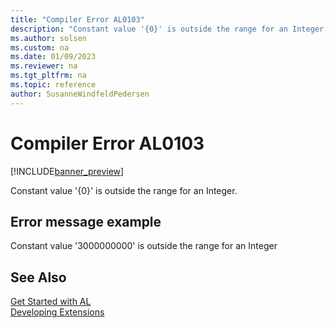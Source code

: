 ```yaml
---
title: "Compiler Error AL0103"
description: "Constant value '{0}' is outside the range for an Integer."
ms.author: solsen
ms.custom: na
ms.date: 01/09/2023
ms.reviewer: na
ms.tgt_pltfrm: na
ms.topic: reference
author: SusanneWindfeldPedersen
---
```

[//]: # (START>DO_NOT_EDIT)
[//]: # (IMPORTANT:Do not edit any of the content between here and the END>DO_NOT_EDIT.)
[//]: # (Any modifications should be made in the .xml files in the ModernDev repo.)
# Compiler Error AL0103

[!INCLUDE[banner_preview](../includes/banner_preview.md)]

Constant value '{0}' is outside the range for an Integer.
## Error message example
Constant value '3000000000' is outside the range for an Integer


[//]: # (IMPORTANT: END>DO_NOT_EDIT)
## See Also  
[Get Started with AL](../devenv-get-started.md)  
[Developing Extensions](../devenv-dev-overview.md)  